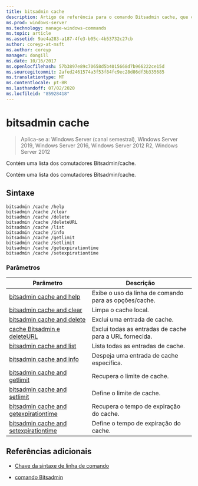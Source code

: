 ```yaml
---
title: bitsadmin cache
description: Artigo de referência para o comando Bitsadmin cache, que contém uma lista de comutadores de cache Bitsadmin.
ms.prod: windows-server
ms.technology: manage-windows-commands
ms.topic: article
ms.assetid: 9ae4a283-a187-4fe3-b05c-4b53732c27cb
author: coreyp-at-msft
ms.author: coreyp
manager: dongill
ms.date: 10/16/2017
ms.openlocfilehash: 57b3897e89c70658d5b4015668d7b966222ce15d
ms.sourcegitcommit: 2afed2461574a3f53f84fc9ec28d86df3b335685
ms.translationtype: MT
ms.contentlocale: pt-BR
ms.lasthandoff: 07/02/2020
ms.locfileid: "85928418"
---
```

# <a name="bitsadmin-cache"></a>bitsadmin cache

> Aplica-se a: Windows Server (canal semestral), Windows Server 2019, Windows Server 2016, Windows Server 2012 R2, Windows Server 2012

Contém uma lista dos comutadores Bitsadmin/cache.

Contém uma lista dos comutadores Bitsadmin/cache.

## <a name="syntax"></a>Sintaxe

```
bitsadmin /cache /help
bitsadmin /cache /clear
bitsadmin /cache /delete
bitsadmin /cache /deleteURL
bitsadmin /cache /list
bitsadmin /cache /info
bitsadmin /cache /getlimit
bitsadmin /cache /setlimit
bitsadmin /cache /getexpirationtime
bitsadmin /cache /setexpirationtime
```

### <a name="parameters"></a>Parâmetros

| Parâmetro | Descrição |
| -------------- | -------------- |
| [bitsadmin cache and help](bitsadmin-cache-and-help.md) | Exibe o uso da linha de comando para as opções/cache. |
| [bitsadmin cache and clear](bitsadmin-cache-clear.md) | Limpa o cache local. |
| [bitsadmin cache and delete](bitsadmin-cache-and-delete.md) | Exclui uma entrada de cache. |
| [cache Bitsadmin e deleteURL](bitsadmin-cache-and-deleteurl.md) | Exclui todas as entradas de cache para a URL fornecida. |
| [bitsadmin cache and list](bitsadmin-cache-and-list.md) | Lista todas as entradas de cache. |
| [bitsadmin cache and info](bitsadmin-cache-and-info.md) | Despeja uma entrada de cache específica. |
| [bitsadmin cache and getlimit](bitsadmin-cache-and-getlimit.md) | Recupera o limite de cache. |
| [bitsadmin cache and setlimit](bitsadmin-cache-and-setlimit.md) | Define o limite de cache. |
| [bitsadmin cache and getexpirationtime](bitsadmin-cache-and-getexpirationtime.md) | Recupera o tempo de expiração do cache. |
| [bitsadmin cache and setexpirationtime](bitsadmin-cache-and-setexpirationtime.md) | Define o tempo de expiração do cache. |

## <a name="additional-references"></a>Referências adicionais

- [Chave da sintaxe de linha de comando](command-line-syntax-key.md)

- [comando Bitsadmin](bitsadmin.md)
